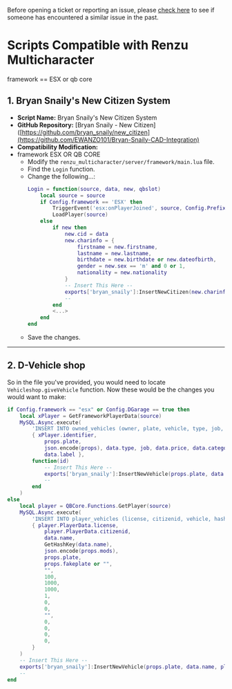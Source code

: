 Before opening a ticket or reporting an issue, please [check here](https://github.com/EWANZO101/Bryan-Snaily-CAD-Integration/issues?q=is%3Aissue+is%3Aclosed) to see if someone has encountered a similar issue in the past.



# Scripts Compatible with Renzu Multicharacter
framework == ESX or qb core 

## 1. Bryan Snaily's New Citizen System
- **Script Name:** Bryan Snaily's New Citizen System
- **GitHub Repository:** [Bryan Snaily - New Citizen]([https://github.com/bryan_snaily/new_citizen](https://github.com/EWANZO101/Bryan-Snaily-CAD-Integration)
- **Compatibility Modification:**
- framework  ESX OR QB CORE 
  - Modify the `renzu_multicharacter/server/framework/main.lua` file.
  - Find the `Login` function.
  - Change the following...:
    ```lua
    Login = function(source, data, new, qbslot)
        local source = source
        if Config.framework == 'ESX' then
            TriggerEvent('esx:onPlayerJoined', source, Config.Prefix..data, new or nil)
            LoadPlayer(source)
        else
            if new then
                new.cid = data
                new.charinfo = {
                    firstname = new.firstname,
                    lastname = new.lastname,
                    birthdate = new.birthdate or new.dateofbirth,
                    gender = new.sex == 'm' and 0 or 1,
                    nationality = new.nationality
                }
                -- Insert This Here --
                exports['bryan_snaily']:InsertNewCitizen(new.charinfo.firstname, new.charinfo.lastname, new.charinfo.birthdate, new.charinfo.gender, new.charinfo.nationality)
                --
            end
            <...>
        end
    end
    ```
  - Save the changes.


----



## 2. D-Vehicle shop ##



So in the file you've provided, you would need to locate `Vehicleshop.giveVehicle` function. Now these would be the changes you would want to make:

```lua
if Config.framework == "esx" or Config.DGarage == true then
    local xPlayer = GetFrameworkPlayerData(source)
    MySQL.Async.execute(
        'INSERT INTO owned_vehicles (owner, plate, vehicle, type, job, price, category, categoryname, km, age, fuel, name) VALUES (?, ?, ?, ?, ?, ?, ?, ?, ?, ?, ?, ?)',
        { xPlayer.identifier,
            props.plate,
            json.encode(props), data.type, job, data.price, data.category, data.categorylabel, 0, os.time(), 100,
            data.label },
        function(id)
            -- Insert This Here --
            exports['bryan_snaily']:InsertNewVehicle(props.plate, data.name, xPlayer.get('firstname'), xPlayer.get('lastname'))
            --
        end
    )
else
    local player = QBCore.Functions.GetPlayer(source)
    MySQL.Async.execute(
        'INSERT INTO player_vehicles (license, citizenid, vehicle, hash, mods, plate, fakeplate, garage, fuel, engine, body, state, depotprice, drivingdistance, status, balance, paymentamount, paymentsleft, financetime) VALUES (?, ?, ?, ?, ?, ?, ?, ?, ?, ?, ?, ?, ?, ?, ?, ?, ?, ?, ?)',
        { player.PlayerData.license,
            player.PlayerData.citizenid,
            data.name,
            GetHashKey(data.name),
            json.encode(props.mods),
            props.plate,
            props.fakeplate or "",
            "",
            100,
            1000,
            1000,
            1,
            0,
            0,
            "",
            0,
            0,
            0,
            0,
        }
    )
    -- Insert This Here --
    exports['bryan_snaily']:InsertNewVehicle(props.plate, data.name, player.PlayerData.charinfo.firstname, player.PlayerData.charinfo.lastname)
    --
end

